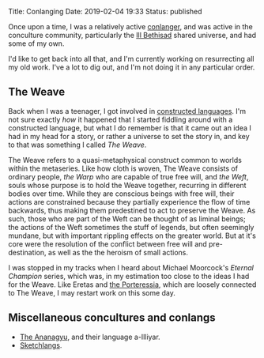 Title: Conlanging
Date: 2019-02-04 19:33
Status: published

Once upon a time, I was a relatively active [conlanger](https://en.wikipedia.org/wiki/Constructed_language), and was active in the conculture community, particularly the [Ill Bethisad](http://ib.frath.net/w/Ill_Bethisad) shared universe, and had some of my own.

I'd like to get back into all that, and I'm currently working on resurrecting all my old work. I've a lot to dig out, and I'm not doing it in any particular order.

## The Weave

Back when I was a teenager, I got involved in [constructed languages](http://conlang.org/). I'm not sure exactly _how_ it happened that I started fiddling around with a constructed language, but what I do remember is that it came out an idea I had in my head for a story, or rather a universe to set the story in, and key to that was something I called _The Weave_.

The Weave refers to a quasi-metaphysical construct common to worlds within the metaseries. Like how cloth is woven, The Weave consists of ordinary people, _the Warp_ who are capable of true free will, and _the Weft_, souls whose purpose is to hold the Weave together, recurring in different bodies over time. While they are conscious beings with free will, their actions are constrained because they partially experience the flow of time backwards, thus making them predestined to act to preserve the Weave. As such, those who are part of the Weft can be thought of as liminal beings; the actions of the Weft sometimes the stuff of legends, but often seemingly mundane, but with important rippling effects on the greater world. But at it's core were the resolution of the conflict between free will and pre-destination, as well as the the heroism of small actions.

I was stopped in my tracks when I heard about Michael Moorcock's _Eternal Champion_ series, which was, in my estimation too close to the ideas I had for the Weave. Like Eretas and [the Porteressia]({filename}porteressia.md), which are loosely connected to The Weave, I may restart work on this some day.

## Miscellaneous concultures and conlangs

* [The Ananagyu]({filename}ananagyu.md), and their language a-Illiyar.
* [Sketchlangs]({filename}sketchlangs.md).
